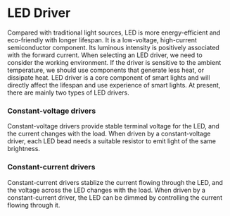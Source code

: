 # LED Driver

Compared with traditional light sources, LED is more energy-efficient and eco-friendly with longer lifespan. It is a low-voltage, high-current semiconductor component. Its luminous intensity is positively associated with the forward current. When selecting an LED driver, we need to consider the working environment. If the driver is sensitive to the ambient temperature, we should use components that generate less heat, or dissipate heat. LED driver is a core component of smart lights and will directly affect the lifespan and use experience of smart lights. At present, there are mainly two types of LED drivers.

### Constant-voltage drivers

Constant-voltage drivers provide stable terminal voltage for the LED, and the current changes with the load. When driven by a constant-voltage driver, each LED bead needs a suitable resistor to emit light of the same brightness.

### Constant-current drivers

Constant-current drivers stablize the current flowing through the LED, and the voltage across the LED changes with the load. When driven by a constant-current driver, the LED can be dimmed by controlling the current flowing through it.
